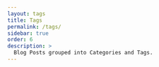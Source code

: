 ```yaml
---
layout: tags
title: Tags
permalink: /tags/
sidebar: true
order: 6
description: >
  Blog Posts grouped into Categories and Tags.
---
```

